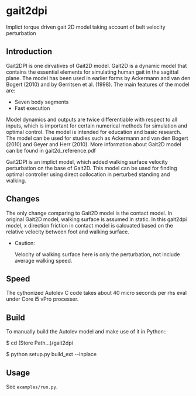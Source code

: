 # gait2dpi
Implict torque driven gait 2D model taking account of belt velocity perturbation

Introduction
------------

Gait2DPI is one dirvatives of Gait2D model. Gait2D is a dynamic model that 
contains the essential elements for simulating human gait in the sagittal 
plane. The model has been used in earlier forms by Ackermann and van den 
Bogert (2010) and by Gerritsen et al. (1998). The main features of the 
model are:

- Seven body segments
- Fast execution

Model dynamics and outputs are twice differentiable with respect to all inputs,
which is important for certain numerical methods for simulation and optimal
control. The model is intended for education and basic research. The model can
be used for studies such as Ackermann and van den Bogert (2010) and Geyer and
Herr (2010). More information about Gait2D model can be found in gait2d_reference.pdf

Gait2DPI is an implict model, which added walking surface velocity perturbation
on the base of Gait2D. This model can be used for finding optimal controller using direct collocation 
in perturbed standing and walking.

Changes
-------
The only change comparing to Gait2D model is the contact model. In original Gait2D model, walking surface
is assumed in static. In this gait2dpi model, x direction friction in contact model is calcuated based on the 
relative velocity between foot and walking surface.

- Caution:

    Velocity of walking surface here is only the perturbation, not include average walking speed.

Speed
-----

The cythonized Autolev C code takes about 40 micro seconds per rhs eval under Core i5 
vPro processer.

Build
-----

To manually build the Autolev model and make use of it in Python::

   $ cd (Store Path...)/gait2dpi
   
   $ python setup.py build_ext --inplace

Usage
-----

See ``examples/run.py``.
